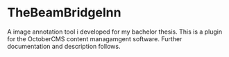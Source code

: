 # TheBeamBridgeInn
A image annotation tool i developed for my bachelor thesis. This is a plugin for the OctoberCMS content managamgent software. Further documentation and description follows.
